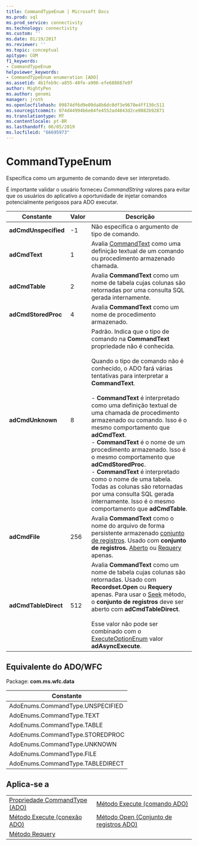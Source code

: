 ```yaml
---
title: CommandTypeEnum | Microsoft Docs
ms.prod: sql
ms.prod_service: connectivity
ms.technology: connectivity
ms.custom: ''
ms.date: 01/19/2017
ms.reviewer: ''
ms.topic: conceptual
apitype: COM
f1_keywords:
- CommandTypeEnum
helpviewer_keywords:
- CommandTypeEnum enumeration [ADO]
ms.assetid: 4b1feb9c-a855-40fe-a906-efe688687e9f
author: MightyPen
ms.author: genemi
manager: jroth
ms.openlocfilehash: 09874df6d9e09da8b6dc0df3e9670e4ff130c511
ms.sourcegitcommit: 074d44994b6e84fe4552ad4843d2ce0882b92871
ms.translationtype: MT
ms.contentlocale: pt-BR
ms.lasthandoff: 06/05/2019
ms.locfileid: "66695973"
---
```

# <a name="commandtypeenum"></a>CommandTypeEnum
Especifica como um argumento de comando deve ser interpretado.  
  
 É importante validar o usuário forneceu *CommandString* valores para evitar que os usuários do aplicativo a oportunidade de injetar comandos potencialmente perigosos para ADO executar.  
  
|Constante|Valor|Descrição|  
|--------------|-----------|-----------------|  
|**adCmdUnspecified**|-1|Não especifica o argumento de tipo de comando.|  
|**adCmdText**|1|Avalia [CommandText](../../../ado/reference/ado-api/commandtext-property-ado.md) como uma definição textual de um comando ou procedimento armazenado chamada.|  
|**adCmdTable**|2|Avalia **CommandText** como um nome de tabela cujas colunas são retornadas por uma consulta SQL gerada internamente.|  
|**adCmdStoredProc**|4|Avalia **CommandText** como um nome de procedimento armazenado.|  
|**adCmdUnknown**|8|Padrão. Indica que o tipo de comando na **CommandText** propriedade não é conhecida.<br /><br /> Quando o tipo de comando não é conhecido, o ADO fará várias tentativas para interpretar a **CommandText**.<br /><br /> -   **CommandText** é interpretado como uma definição textual de uma chamada de procedimento armazenado ou comando. Isso é o mesmo comportamento que **adCmdText**.<br />-   **CommandText** é o nome de um procedimento armazenado. Isso é o mesmo comportamento que **adCmdStoredProc**.<br />-   **CommandText** é interpretado como o nome de uma tabela. Todas as colunas são retornadas por uma consulta SQL gerada internamente. Isso é o mesmo comportamento que **adCmdTable**.|  
|**adCmdFile**|256|Avalia **CommandText** como o nome do arquivo de forma persistente armazenado [conjunto de registros](../../../ado/reference/ado-api/recordset-object-ado.md). Usado com **conjunto de registros.** [Aberto](../../../ado/reference/ado-api/open-method-ado-recordset.md) ou [Requery](../../../ado/reference/ado-api/requery-method.md) apenas.|  
|**adCmdTableDirect**|512|Avalia **CommandText** como um nome de tabela cujas colunas são retornadas. Usado com **Recordset.Open** ou **Requery** apenas. Para usar o [Seek](../../../ado/reference/ado-api/seek-method.md) método, o **conjunto de registros** deve ser aberto com **adCmdTableDirect**.<br /><br /> Esse valor não pode ser combinado com o [ExecuteOptionEnum](../../../ado/reference/ado-api/executeoptionenum.md) valor **adAsyncExecute**.|  
  
## <a name="adowfc-equivalent"></a>Equivalente do ADO/WFC  
 Package: **com.ms.wfc.data**  
  
|Constante|  
|--------------|  
|AdoEnums.CommandType.UNSPECIFIED|  
|AdoEnums.CommandType.TEXT|  
|AdoEnums.CommandType.TABLE|  
|AdoEnums.CommandType.STOREDPROC|  
|AdoEnums.CommandType.UNKNOWN|  
|AdoEnums.CommandType.FILE|  
|AdoEnums.CommandType.TABLEDIRECT|  
  
## <a name="applies-to"></a>Aplica-se a  
  
|||  
|-|-|  
|[Propriedade CommandType (ADO)](../../../ado/reference/ado-api/commandtype-property-ado.md)|[Método Execute (comando ADO)](../../../ado/reference/ado-api/execute-method-ado-command.md)|  
|[Método Execute (conexão ADO)](../../../ado/reference/ado-api/execute-method-ado-connection.md)|[Método Open (Conjunto de registros ADO)](../../../ado/reference/ado-api/open-method-ado-recordset.md)|  
|[Método Requery](../../../ado/reference/ado-api/requery-method.md)||
